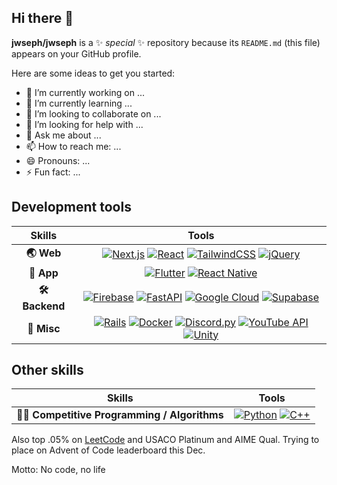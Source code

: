 ## Hi there 👋

**jwseph/jwseph** is a ✨ _special_ ✨ repository because its `README.md` (this file) appears on your GitHub profile.

Here are some ideas to get you started:

- 🔭 I’m currently working on ...
- 🌱 I’m currently learning ...
- 👯 I’m looking to collaborate on ...
- 🤔 I’m looking for help with ...
- 💬 Ask me about ...
- 📫 How to reach me: ...
- 😄 Pronouns: ...
- ⚡ Fun fact: ...

## Development tools
| Skills | Tools |
|  :-:   |  :-:  |
| **🌏 Web** | [![Next.js](https://img.shields.io/badge/-Next.js-080808?style=for-the-badge&logo=next.js&logoColor=white)](https://discord.js.org/) [![React](https://img.shields.io/badge/-React-017fa5?style=for-the-badge&logo=react&logoColor=white)](https://react.dev/) [![TailwindCSS](https://img.shields.io/badge/-Tailwind-38bdf8?style=for-the-badge&logo=tailwindcss&logoColor=white)](https://tailwindcss.com/) [![jQuery](https://img.shields.io/badge/-jQuery-0865a7?style=for-the-badge&logo=jquery&logoColor=white)](https://jquery.com/) |
| **📱 App** | [![Flutter](https://img.shields.io/badge/-Flutter-2fb3ee?style=for-the-badge&logo=flutter&logoColor=white)](https://flutter.dev/) [![React Native](https://img.shields.io/badge/-React_Native-017fa5?style=for-the-badge&logo=react&logoColor=white)](https://react.dev/) |
| **🛠 Backend** | [![Firebase](https://img.shields.io/badge/-Firebase-f57c00?style=for-the-badge&logo=firebase&logoColor=white)](https://firebase.google.com/) [![FastAPI](https://img.shields.io/badge/-FastAPI-059286?style=for-the-badge&logo=fastapi&logoColor=white)](https://fastapi.tiangolo.com/) [![Google Cloud](https://img.shields.io/badge/-Google%20Cloud-4285f4?style=for-the-badge&logo=google-cloud&logoColor=white)](https://cloud.google.com/) [![Supabase](https://img.shields.io/badge/-Supabase-33b57b?style=for-the-badge&logo=supabase&logoColor=white)](https://supabase.com/) |
| **🔮 Misc** | [![Rails](https://img.shields.io/badge/-Rails-d30001?style=for-the-badge&logo=rubyonrails&logoColor=white)](https://rubyonrails.org/) [![Docker](https://img.shields.io/badge/-Docker-1d63ed?style=for-the-badge&logo=docker&logoColor=white)](https://www.docker.com/) [![Discord.py](https://img.shields.io/badge/-Discord.py-5865f2?style=for-the-badge&logo=discord&logoColor=white)](https://discordpy.readthedocs.io/en/stable/) [![YouTube API](https://img.shields.io/badge/-YouTube_API-ff0000?style=for-the-badge&logo=youtube&logoColor=white)](https://developers.google.com/youtube/v3) [![Unity](https://img.shields.io/badge/-Unity-080808?style=for-the-badge&logo=unity&logoColor=white)](https://unity.com/)|

## Other skills
| Skills | Tools |
|  :-:   |  :-:  |
| **👨‍💻 Competitive Programming / Algorithms** | [![Python](https://img.shields.io/badge/-Python-3476ab?style=for-the-badge&logo=python&logoColor=white)](https://www.python.org/) [![C++](https://img.shields.io/badge/-C++-00589d?style=for-the-badge&logo=cplusplus&logoColor=white)](https://cplusplus.com/) |

Also top .05% on [LeetCode](https://leetcode.com/u/jwseph/) and USACO Platinum and AIME Qual. Trying to place on Advent of Code leaderboard this Dec.

Motto: No code, no life
